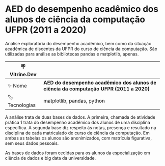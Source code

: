 #  AED do desempenho acadêmico dos alunos de ciência da computação UFPR (2011 a 2020)
Análise exploratória do desempenho acadêmico, bem como da situação acadêmica de discentes da UFPR do curso de ciência da computação. São utilizadas para análise as bibliotecas pandas e matplotlib, apenas.

| :placard: Vitrine.Dev |     |
| -------------  | --- |
| :sparkles: Nome        | **AED do desempenho acadêmico dos alunos de ciência da computação UFPR (2011 a 2020)**
| :label: Tecnologias | matplotlib, pandas, python


A análise trata de duas bases de dados. A primeira, chamada de atividade prática 1 trata do desempenho acadêmico dos alunos de uma disciplina específica. A segunda base diz respeito às notas, presença e resultado na disciplina de cada matriculado do curso de ciência da computação. Em ambas as tabelas os alunos são anonimizados, com matrícula figurativa, sem seus dados pessoais. 

As bases de dados foram cedidas para os alunos da especialização em ciência de dados e big data da universidade.
